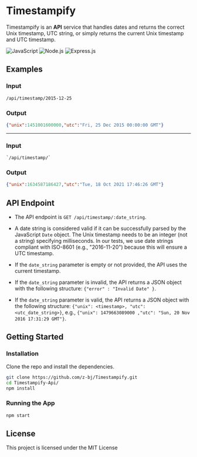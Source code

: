 # Timestampify

Timestampify is an **API** service that handles dates and returns the correct Unix timestamp, UTC string, or simply returns the current Unix timestamp and UTC timestamp.

![JavaScript](https://img.shields.io/badge/JavaScript-F7DF1E?style=for-the-badge&logo=javascript&logoColor=black) ![Node.js](https://img.shields.io/badge/Node.js-43853D?style=for-the-badge&logo=node.js&logoColor=white) ![Express.js](https://img.shields.io/badge/Express.js-404D59?style=for-the-badge)

## Examples

### Input 

``` url
/api/timestamp/2015-12-25
```

### Output

``` json
{"unix":1451001600000,"utc":"Fri, 25 Dec 2015 00:00:00 GMT"}
```

<hr>

### Input

``` url
`/api/timestamp/` 
```

### Output

``` json
{"unix":1634587186427,"utc":"Tue, 18 Oct 2021 17:46:26 GMT"}
```



## API Endpoint

- The API endpoint is `GET /api/timestamp/:date_string`.

- A date string is considered valid if it can be successfully parsed by the JavaScript `Date` object. The Unix timestamp needs to be an integer (not a string) specifying milliseconds. In our tests, we use date strings compliant with ISO-8601 (e.g., "2016-11-20") because this will ensure a UTC timestamp.

- If the `date_string` parameter is empty or not provided, the API uses the current timestamp.

- If the `date_string` parameter is invalid, the API returns a JSON object with the following structure: `{"error" : "Invalid Date" }`.

- If the `date_string` parameter is valid, the API returns a JSON object with the following structure: `{"unix": <timestamp>, "utc": <utc_date_string>}`,
   e.g., `{"unix": 1479663089000 ,"utc": "Sun, 20 Nov 2016 17:31:29 GMT"}`.



## Getting Started

### Installation

Clone the repo and install the dependencies.

``` bash
git clone https://github.com/z-bj/Timestampify.git
cd Timestampify-Api/
npm install
```



### Running the App

``` bash
npm start
```
## License

This project is licensed under the MIT License
